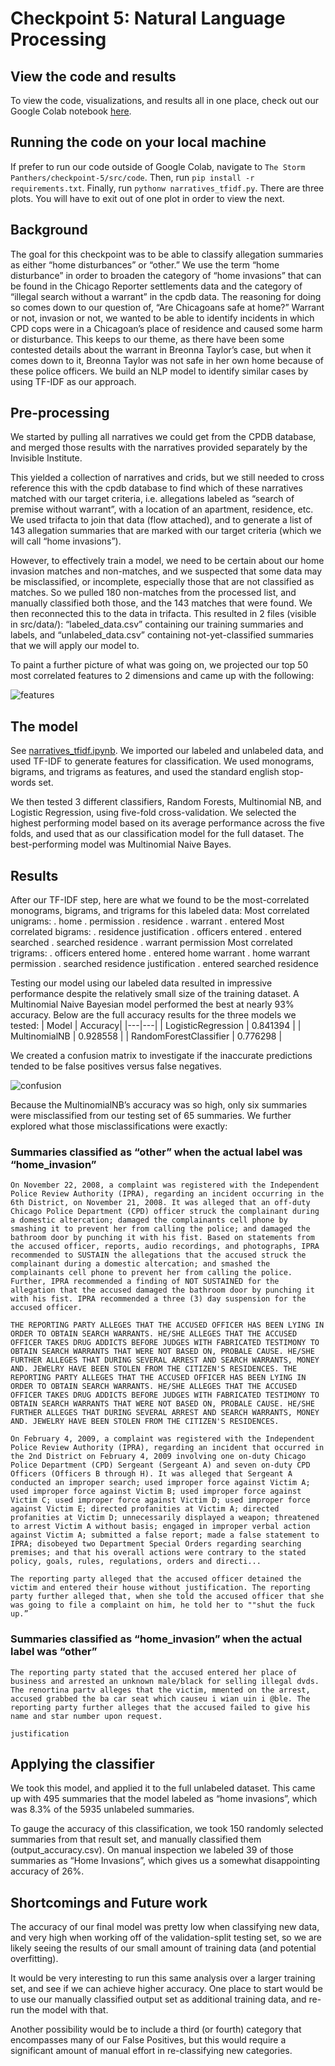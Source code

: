 # Checkpoint 5: Natural Language Processing

## View the code and results
To view the code, visualizations, and results all in one place, check out our Google Colab notebook [here](https://colab.research.google.com/drive/1FxWZpqRLe9WKlM0H9wElr8CWDCJbg2XV?usp=sharing).

## Running the code on your local machine
If prefer to run our code outside of Google Colab, navigate to `The Storm Panthers/checkpoint-5/src/code`. Then, run `pip install -r requirements.txt`. Finally, run `pythonw narratives_tfidf.py`. There are three plots. You will have to exit out of one plot in order to view the next.

## Background

The goal for this checkpoint was to be able to classify allegation summaries as either “home disturbances” or “other.” We use the term “home disturbance” in order to broaden the category of “home invasions” that can be found in the Chicago Reporter settlements data and the category of “illegal search without a warrant” in the cpdb data. The reasoning for doing so comes down to our question of, “Are Chicagoans safe at home?” Warrant or not, invasion or not, we wanted to be able to identify incidents in which CPD cops were in a Chicagoan’s place of residence and caused some harm or disturbance. This keeps to our theme, as there have been some contested details about the warrant in Breonna Taylor’s case, but when it comes down to it, Breonna Taylor was not safe in her own home because of these police officers. We build an NLP model to identify similar cases by using TF-IDF as our approach.  

## Pre-processing
We started by pulling all narratives we could get from the CPDB database, and merged those results with the narratives provided separately by the Invisible Institute.

This yielded a collection of narratives and crids, but we still needed to cross reference this with the cpdb database to find which of these narratives matched with our target criteria, i.e. allegations labeled as “search of premise without warrant”, with a location of an apartment, residence, etc.  We used trifacta to join that data (flow attached), and to generate a list of 143 allegation summaries that are marked with our target criteria (which we will call “home invasions”).

However, to effectively train a model, we need to be certain about our home invasion matches and non-matches, and we suspected that some data may be misclassified, or incomplete, especially those that are not classified as matches.  So we pulled 180 non-matches from the processed list, and manually classified both those, and the 143 matches that were found.  We then reconnected this to the data in trifacta.  This resulted in 2 files (visible in src/data/): “labeled_data.csv” containing our training summaries and labels, and “unlabeled_data.csv” containing not-yet-classified summaries that we will apply our model to.

To paint a further picture of what was going on, we projected our top 50 most correlated features to 2 dimensions and came up with the following:

![features](https://github.com/Northwestern-Data-Sci-Seminar/Invisible-Institute-Chicago-Reporter-Collaboration-Public/blob/master/The%20Storm%20Panthers/checkpoint-5/images/features.png?raw=true)

## The model 
See [narratives_tfidf.ipynb](https://colab.research.google.com/drive/1FxWZpqRLe9WKlM0H9wElr8CWDCJbg2XV?usp=sharing).
We imported our labeled and unlabeled data, and used TF-IDF to generate features for classification.  We used monograms, bigrams, and trigrams as features, and used the standard english stop-words set.

We then tested 3 different classifiers, Random Forests, Multinomial NB, and Logistic Regression, using five-fold cross-validation.  We selected the highest performing model based on its average performance across the five folds, and used that as our classification model for the full dataset. The best-performing model was Multinomial Naive Bayes.

## Results
After our TF-IDF step, here are what we found to be the most-correlated monograms, bigrams, and trigrams for this labeled data:
Most correlated unigrams:
   . home
   . permission
   . residence
   . warrant
   . entered
Most correlated bigrams:
   . residence justification
   . officers entered
   . entered searched
   . searched residence
   . warrant permission
Most correlated trigrams:
   . officers entered home
   . entered home warrant
   . home warrant permission
   . searched residence justification
   . entered searched residence

Testing our model using our labeled data resulted in impressive performance despite the relatively small size of the training dataset. A Multinomial Naive Bayesian model performed the best at nearly 93% accuracy. Below are the full accuracy results for the three models we tested:
| Model | Accuracy|
|---|---|
| LogisticRegression | 0.841394 |
| MultinomialNB | 0.928558 |
| RandomForestClassifier | 0.776298 |


We created a confusion matrix to investigate if the inaccurate predictions tended to be false positives versus false negatives.


![confusion](https://github.com/Northwestern-Data-Sci-Seminar/Invisible-Institute-Chicago-Reporter-Collaboration-Public/blob/master/The%20Storm%20Panthers/checkpoint-5/images/confusion_matrix.png?raw=true)


Because the MultinomialNB’s accuracy was so high, only six summaries were misclassified from our testing set of 65 summaries. We further explored what those misclassifications were exactly:

### Summaries classified as “other” when the actual label was “home_invasion”

`On November 22, 2008, a complaint was registered with the Independent Police Review Authority (IPRA), regarding an incident occurring in the 6th District, on November 21, 2008. It was alleged that an off-duty Chicago Police Department (CPD) officer struck the complainant during a domestic altercation; damaged the complainants cell phone by smashing it to prevent her from calling the police; and damaged the bathroom door by punching it with his fist. Based on statements from the accused officer, reports, audio recordings, and photographs, IPRA recommended to SUSTAIN the allegations that the accused struck the complainant during a domestic altercation; and smashed the complainants cell phone to prevent her from calling the police. Further, IPRA recommended a finding of NOT SUSTAINED for the allegation that the accused damaged the bathroom door by punching it with his fist. IPRA recommended a three (3) day suspension for the accused officer.`

`THE REPORTING PARTY ALLEGES THAT THE ACCUSED OFFICER HAS BEEN LYING IN ORDER TO OBTAIN SEARCH WARRANTS. HE/SHE ALLEGES THAT THE ACCUSED OFFICER TAKES DRUG ADDICTS BEFORE JUDGES WITH FABRICATED TESTIMONY TO OBTAIN SEARCH WARRANTS THAT WERE NOT BASED ON, PROBALE CAUSE. HE/SHE FURTHER ALLEGES THAT DURING SEVERAL ARREST AND SEARCH WARRANTS, MONEY AND. JEWELRY HAVE BEEN STOLEN FROM THE CITIZEN'S RESIDENCES. THE REPORTING PARTY ALLEGES THAT THE ACCUSED OFFICER HAS BEEN LYING IN ORDER TO OBTAIN SEARCH WARRANTS. HE/SHE ALLEGES THAT THE ACCUSED OFFICER TAKES DRUG ADDICTS BEFORE JUDGES WITH FABRICATED TESTIMONY TO OBTAIN SEARCH WARRANTS THAT WERE NOT BASED ON, PROBALE CAUSE. HE/SHE FURTHER ALLEGES THAT DURING SEVERAL ARREST AND SEARCH WARRANTS, MONEY AND. JEWELRY HAVE BEEN STOLEN FROM THE CITIZEN'S RESIDENCES.`

`On February 4, 2009, a complaint was registered with the Independent Police Review Authority (IPRA), regarding an incident that occurred in the 2nd District on February 4, 2009 involving one on-duty Chicago Police Department (CPD) Sergeant (Sergeant A) and seven on-duty CPD Officers (Officers B through H). It was alleged that Sergeant A conducted an improper search; used improper force against Victim A; used improper force against Victim B; used improper force against Victim C; used improper force against Victim D; used improper force against Victim E; directed profanities at Victim A; directed profanities at Victim D; unnecessarily displayed a weapon; threatened to arrest Victim A without basis; engaged in improper verbal action against Victim A; submitted a false report; made a false statement to IPRA; disobeyed two Department Special Orders regarding searching premises; and that his overall actions were contrary to the stated policy, goals, rules, regulations, orders and directi...`

`The reporting party alleged that the accused officer detained the victim and entered their house without justification. The reporting party further alleged that, when she told the accused officer that she was going to file a complaint on him, he told her to ""shut the fuck up.”`

                                                                                                                                                                                    
### Summaries classified as “home_invasion” when the actual label was “other”
`The reporting party stated that the accused entered her place of business and arrested an unknown male/black for selling illegal dvds. The renortina partv alleges that the victim, mmented on the arrest, accused grabbed the ba car seat which causeu i wian uin i @ble. The     reporting party further alleges that the accused failed to give his name and star number upon request.`

`justification`            

## Applying the classifier
We took this model, and applied it to the full unlabeled dataset.  This came up with 495 summaries that the model labeled as “home invasions”, which was 8.3% of the 5935 unlabeled summaries.

To gauge the accuracy of this classification, we took 150 randomly selected summaries from that result set, and manually classified them (output_accuracy.csv).  On manual inspection we labeled 39 of those summaries as “Home Invasions”, which gives us a somewhat disappointing accuracy of 26%.  

## Shortcomings and Future work
The accuracy of our final model was pretty low when classifying new data, and very high when working off of the validation-split testing set, so we are likely seeing the results of our small amount of training data (and potential overfitting).

It would be very interesting to run this same analysis over a larger training set, and see if we can achieve higher accuracy.  One place to start would be to use our manually classified output set as additional training data, and re-run the model with that.

Another possibility would be to include a third (or fourth) category that encompasses many of our False Positives, but this would require a significant amount of manual effort in re-classifying new categories.

